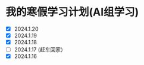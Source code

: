 # 我的寒假学习计划(AI组学习)
- [x] 2024.1.20
- [x] 2024.1.19
- [x] 2024.1.18
- [ ] 2024.1.17 (赶车回家）
- [x] 2024.1.16
